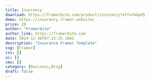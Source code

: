 ```yaml
---
title: Insurancy
download: https://framerbite.com/product/insurancy?aff=YGGpO5
demo: https://insurancy.framer.website/
price: 29
author: "Framerbite"
author_link: https://framerbite.com
date: 2024-12-30T07:25:25.106Z
description: "Insurance Framer Template"
ssg: [Framer]
css: []
ui: []
cms: []
category: [Business,Blog]
draft: false
---
```

